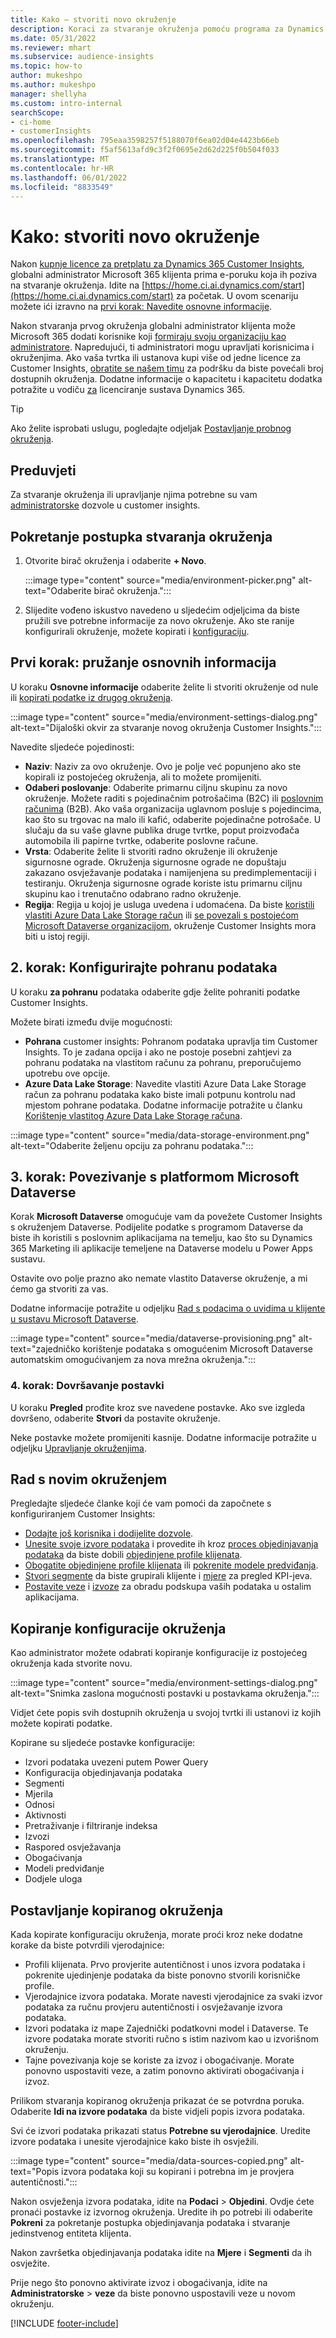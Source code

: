 ```yaml
---
title: Kako – stvoriti novo okruženje
description: Koraci za stvaranje okruženja pomoću programa za Dynamics 365 Customer Insights.
ms.date: 05/31/2022
ms.reviewer: mhart
ms.subservice: audience-insights
ms.topic: how-to
author: mukeshpo
ms.author: mukeshpo
manager: shellyha
ms.custom: intro-internal
searchScope:
- ci-home
- customerInsights
ms.openlocfilehash: 795eaa3598257f5188070f6ea02d04e4423b66eb
ms.sourcegitcommit: f5af5613afd9c3f2f0695e2d62d225f0b504f033
ms.translationtype: MT
ms.contentlocale: hr-HR
ms.lasthandoff: 06/01/2022
ms.locfileid: "8833549"
---
```

# <a name="how-to-create-a-new-environment"></a>Kako: stvoriti novo okruženje

Nakon [kupnje licence za pretplatu za Dynamics 365 Customer Insights](paid-license.md), globalni administrator Microsoft 365 klijenta prima e-poruku koja ih poziva na stvaranje okruženja. Idite na [https://home.ci.ai.dynamics.com/start](https://home.ci.ai.dynamics.com/start) za početak. U ovom scenariju možete ići izravno na [prvi korak: Navedite osnovne informacije](#step-1-provide-basic-information).

Nakon stvaranja prvog okruženja globalni administrator klijenta može Microsoft 365 dodati korisnike koji [formiraju svoju organizaciju kao administratore](permissions.md). Napredujući, ti administratori mogu upravljati korisnicima i okruženjima. Ako vaša tvrtka ili ustanova kupi više od jedne licence za Customer Insights, [obratite se našem timu](https://go.microsoft.com/fwlink/?linkid=2079641) za podršku da biste povećali broj dostupnih okruženja. Dodatne informacije o kapacitetu i kapacitetu dodatka potražite u vodiču [za](https://go.microsoft.com/fwlink/?LinkId=866544) licenciranje sustava Dynamics 365.

> [!TIP]
> Ako želite isprobati uslugu, pogledajte odjeljak [Postavljanje probnog okruženja](trial-signup.md).

## <a name="prerequisites"></a>Preduvjeti

Za stvaranje okruženja ili upravljanje njima potrebne su vam [administratorske](permissions.md) dozvole u customer insights.

## <a name="start-the-environment-creation-process"></a>Pokretanje postupka stvaranja okruženja

1. Otvorite birač okruženja i odaberite **+ Novo**.
  
   :::image type="content" source="media/environment-picker.png" alt-text="Odaberite birač okruženja.":::

1. Slijedite vođeno iskustvo navedeno u sljedećim odjeljcima da biste pružili sve potrebne informacije za novo okruženje. Ako ste ranije konfigurirali okruženje, možete kopirati i [konfiguraciju](#copy-the-environment-configuration).

## <a name="step-1-provide-basic-information"></a>Prvi korak: pružanje osnovnih informacija

U koraku **Osnovne informacije** odaberite želite li stvoriti okruženje od nule ili [kopirati podatke iz drugog okruženja](#copy-the-environment-configuration).

   :::image type="content" source="media/environment-settings-dialog.png" alt-text="Dijaloški okvir za stvaranje novog okruženja Customer Insights.":::

Navedite sljedeće pojedinosti:

- **Naziv**: Naziv za ovo okruženje. Ovo je polje već popunjeno ako ste kopirali iz postojećeg okruženja, ali to možete promijeniti.
- **Odaberi poslovanje**: Odaberite primarnu ciljnu skupinu za novo okruženje. Možete raditi s pojedinačnim potrošačima (B2C) ili [poslovnim računima](work-with-business-accounts.md) (B2B). Ako vaša organizacija uglavnom posluje s pojedincima, kao što su trgovac na malo ili kafić, odaberite pojedinačne potrošače. U slučaju da su vaše glavne publika druge tvrtke, poput proizvođača automobila ili papirne tvrtke, odaberite poslovne račune.
- **Vrsta**: Odaberite želite li stvoriti radno okruženje ili okruženje sigurnosne ograde. Okruženja sigurnosne ograde ne dopuštaju zakazano osvježavanje podataka i namijenjena su predimplementaciji i testiranju. Okruženja sigurnosne ograde koriste istu primarnu ciljnu skupinu kao i trenutačno odabrano radno okruženje.
- **Regija**: Regija u kojoj je usluga uvedena i udomaćena. Da biste [koristili vlastiti Azure Data Lake Storage račun](own-data-lake-storage.md) ili [se povezali s postojećom Microsoft Dataverse organizacijom](customer-insights-dataverse.md), okruženje Customer Insights mora biti u istoj regiji.

## <a name="step-2-configure-data-storage"></a>2. korak: Konfigurirajte pohranu podataka

U koraku **za pohranu** podataka odaberite gdje želite pohraniti podatke Customer Insights.

Možete birati između dvije mogućnosti:

- **Pohrana** customer insights: Pohranom podataka upravlja tim Customer Insights. To je zadana opcija i ako ne postoje posebni zahtjevi za pohranu podataka na vlastitom računu za pohranu, preporučujemo upotrebu ove opcije.
- **Azure Data Lake Storage**: Navedite vlastiti Azure Data Lake Storage račun za pohranu podataka kako biste imali potpunu kontrolu nad mjestom pohrane podataka. Dodatne informacije potražite u članku [Korištenje vlastitog Azure Data Lake Storage računa](own-data-lake-storage.md).

:::image type="content" source="media/data-storage-environment.png" alt-text="Odaberite željenu opciju za pohranu podataka.":::

## <a name="step-3-connect-to-microsoft-dataverse"></a>3. korak: Povezivanje s platformom Microsoft Dataverse

Korak **Microsoft Dataverse** omogućuje vam da povežete Customer Insights s okruženjem Dataverse. Podijelite podatke s programom Dataverse da biste ih koristili s poslovnim aplikacijama na temelju, kao što su Dynamics 365 Marketing ili aplikacije temeljene na Dataverse modelu u Power Apps sustavu.

Ostavite ovo polje prazno ako nemate vlastito Dataverse okruženje, a mi ćemo ga stvoriti za vas.

Dodatne informacije potražite u odjeljku [Rad s podacima o uvidima u klijente u sustavu Microsoft Dataverse](customer-insights-dataverse.md).

:::image type="content" source="media/dataverse-provisioning.png" alt-text="zajedničko korištenje podataka s omogućenim Microsoft Dataverse automatskim omogućivanjem za nova mrežna okruženja.":::

### <a name="step-4-finalize-the-settings"></a>4. korak: Dovršavanje postavki

U koraku **Pregled** prođite kroz sve navedene postavke. Ako sve izgleda dovršeno, odaberite **Stvori** da postavite okruženje.

Neke postavke možete promijeniti kasnije. Dodatne informacije potražite u odjeljku [Upravljanje okruženjima](manage-environments.md).

## <a name="work-with-your-new-environment"></a>Rad s novim okruženjem

Pregledajte sljedeće članke koji će vam pomoći da započnete s konfiguriranjem Customer Insights:

- [Dodajte još korisnika i dodijelite dozvole](permissions.md).
- [Unesite svoje izvore podataka](data-sources.md) i provedite ih kroz [proces objedinjavanja podataka](data-unification.md) da biste dobili [objedinjene profile klijenata](customer-profiles.md).
- [Obogatite objedinjene profile klijenata](enrichment-hub.md) ili [pokrenite modele predviđanja](predictions-overview.md).
- [Stvori segmente](segments.md) da biste grupirali klijente i [mjere](measures.md) za pregled KPI-jeva.
- [Postavite veze](connections.md) i [izvoze](export-destinations.md) za obradu podskupa vaših podataka u ostalim aplikacijama.

## <a name="copy-the-environment-configuration"></a>Kopiranje konfiguracije okruženja

Kao administrator možete odabrati kopiranje konfiguracije iz postojećeg okruženja kada stvorite novu.

:::image type="content" source="media/environment-settings-dialog.png" alt-text="Snimka zaslona mogućnosti postavki u postavkama okruženja.":::

Vidjet ćete popis svih dostupnih okruženja u svojoj tvrtki ili ustanovi iz kojih možete kopirati podatke.

Kopirane su sljedeće postavke konfiguracije:

- Izvori podataka uvezeni putem Power Query
- Konfiguracija objedinjavanja podataka
- Segmenti
- Mjerila
- Odnosi
- Aktivnosti
- Pretraživanje i filtriranje indeksa
- Izvozi
- Raspored osvježavanja
- Obogaćivanja
- Modeli predviđanje
- Dodjele uloga

## <a name="set-up-a-copied-environment"></a>Postavljanje kopiranog okruženja

Kada kopirate konfiguraciju okruženja, morate proći kroz neke dodatne korake da biste potvrdili vjerodajnice:

- Profili klijenata. Prvo provjerite autentičnost i unos izvora podataka i pokrenite ujedinjenje podataka da biste ponovno stvorili korisničke profile.
- Vjerodajnice izvora podataka. Morate navesti vjerodajnice za svaki izvor podataka za ručnu provjeru autentičnosti i osvježavanje izvora podataka.
- Izvori podataka iz mape Zajednički podatkovni model i Dataverse. Te izvore podataka morate stvoriti ručno s istim nazivom kao u izvorišnom okruženju.
- Tajne povezivanja koje se koriste za izvoz i obogaćivanje. Morate ponovno uspostaviti veze, a zatim ponovno aktivirati obogaćivanja i izvoz.

Prilikom stvaranja kopiranog okruženja prikazat će se potvrdna poruka. Odaberite **Idi na izvore podataka** da biste vidjeli popis izvora podataka.

Svi će izvori podataka prikazati status **Potrebne su vjerodajnice**. Uredite izvore podataka i unesite vjerodajnice kako biste ih osvježili.

:::image type="content" source="media/data-sources-copied.png" alt-text="Popis izvora podataka koji su kopirani i potrebna im je provjera autentičnosti.":::

Nakon osvježenja izvora podataka, idite na **Podaci** > **Objedini**. Ovdje ćete pronaći postavke iz izvornog okruženja. Uredite ih po potrebi ili odaberite **Pokreni** za pokretanje postupka objedinjavanja podataka i stvaranje jedinstvenog entiteta klijenta.

Nakon završetka objedinjavanja podataka idite na **Mjere** i **Segmenti** da ih osvježite.

Prije nego što ponovno aktivirate izvoz i obogaćivanja, idite na **Administratorske** > **veze** da biste ponovno uspostavili veze u novom okruženju.

[!INCLUDE [footer-include](includes/footer-banner.md)]
